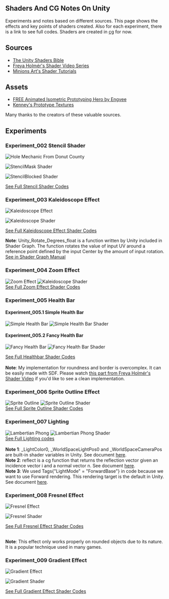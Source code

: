 ## Shaders And CG Notes On Unity
Experiments and notes based on different sources. This page shows the effects and key points of shaders created. Also for each experiment, there is a link to see full codes. Shaders are created in [cg](https://developer.download.nvidia.com/cg/Cg_language.html) for now.

## Sources
- [The Unity Shaders Bible](https://www.jettelly.com/store/books/the-unity-shaders-bible/)
- [Freya Holmér's Shader Video Series](https://www.youtube.com/watch?v=kfM-yu0iQBk&list=PLImQaTpSAdsCnJon-Eir92SZMl7tPBS4Z)
- [Minions Art's Shader Tutorials](https://www.patreon.com/minionsart)

## Assets
- [FREE Animated Isometric Prototyping Hero by Engvee](https://engvee.itch.io/animated-isometric-prototyping-hero)
- [Kenney's Prototype Textures](https://www.kenney.nl/assets/prototype-textures)

Many thanks to the creators of these valuable sources.

## Experiments

### Experiment_002 Stencil Shader

![Hole Mechanic From Donut County](media/exp002_stencil/stencil_hole_donut_county.gif)

![StencilMask Shader](media/exp002_stencil/StencilMask.png)

![StencilBlocked Shader](media/exp002_stencil/StencilBlocked.png)

[See Full Stencil Shader Codes](Assets/Experiments/Experiment2_Stencil/Code/Shaders)

### Experiment_003 Kaleidoscope Effect

![Kaleidoscope Effect](media/exp003_kaleidoscope/kaleidoscope.gif)

![Kaleidoscope Shader](media/exp003_kaleidoscope/kaleidoscope_shader.png)

[See Full Kaleidoscope Effect Shader Codes](Assets/Experiments/Experiment3_Kaleidoscope/Code/Shaders/Kaleidoscope.shader)

**Note**: Unity_Rotate_Degrees_float is a function written by Unity included in Shader Graph. The function rotates the value of input UV around a reference point defined by the input Center by the amount of input rotation. [See in Shader Graph Manual](https://docs.unity3d.com/Packages/com.unity.shadergraph@7.1/manual/Rotate-Node.html)

### Experiment_004 Zoom Effect

![Zoom Effect](media/exp004_zoom/ZoomEffect.gif)
![Kaleidoscope Shader](media/exp004_zoom/ZoomEffectShader.png)
\
[See Full Zoom Effect Shader Codes](Assets/Experiments/Experiment4_Zoom/Code/Shaders/ZoomShader.shader)


### Experiment_005 Health Bar
#### Experiment_005.1 Simple Health Bar
![Simple Health Bar](media/exp005_healthbar/SimpleHealthBar.gif)
![Simple Health Bar Shader](media/exp005_healthbar/SimpleHealthBarCode.png)

#### Experiment_005.2 Fancy Health Bar
![Fancy Health Bar](media/exp005_healthbar/FancyHealthBar_.gif)
![Fancy Health Bar Shader](media/exp005_healthbar/FancyHealthBarCode.png)

[See Full Healthbar Shader Codes](Assets/Experiments/Experiment5_HealthBar/Code/Shaders)
\
\
**Note**: My implementation for roundness and border is overcomplex. It can be easily made with SDF. Please watch [this part from Freya Holmér's Shader Video](https://youtu.be/mL8U8tIiRRg?t=4737) if you'd like to see a clean implementation.

### Experiment_006 Sprite Outline Effect

![Sprite Outline](media/exp006_sprite_outline/SpriteOutline.gif)
![Sprite Outline Shader](media/exp006_sprite_outline/spriteOutlineShader.png)
\
[See Full Sprite Outline Shader Codes](Assets/Experiments/Experiment6_SpriteOutline/Code/Shaders/SpriteOutlineShader.shader)

### Experiment_007 Lighting 

![Lambertian Phong](media/exp007_lighting/lambertianPhongAll.gif)
![Lambertian Phong Shader](media/exp007_lighting/lambertianPhongShader.png)
\
[See Full Lighting codes](Assets/Experiments/Experiment7_Lighting/Code/Shaders)
\
\
**Note 1**: _LightColor0, _WorldSpaceLightPos0 and _WorldSpaceCameraPos are built-in shader variables in Unity. See document [here](https://docs.unity3d.com/Manual/SL-UnityShaderVariables.html).
\
**Note 2**: reflect is a cg function that returns the reflection vector given an incidence vector i and a normal vector n. See document [here](https://developer.download.nvidia.com/cg/reflect.html).
\
**Note 3**: We used Tags{"LightMode" = "ForwardBase"} in code because we want to use Forward rendering. This rendering target is the default in Unity. See document [here](https://docs.unity3d.com/560/Documentation/Manual/SL-PassTags.html).

### Experiment_008 Fresnel Effect

![Fresnel Effect](media/exp008_fresnel/fresnel.gif)

![Fresnel Shader](media/exp008_fresnel/fresnelCode.png)

[See Full Fresnel Effect Shader Codes](Assets/Experiments/Experiment8_Fresnel/Code/Shaders/Fresnel.shader)

\
**Note**: This effect only works properly on rounded objects due to its nature. It is a popular technique used in many games.

### Experiment_009 Gradient Effect

![Gradient Effect](https://github.com/etopuz/ShaderNotes/blob/main/media/exp009_gradient_vertex/gradientVertex.gif)

![Gradient Shader](https://github.com/etopuz/ShaderNotes/blob/main/media/exp009_gradient_vertex/vertexGradientCode.png)

[See Full Gradient Effect Shader Codes](https://github.com/etopuz/ShaderNotes/blob/main/Assets/Experiments/Experiment9_Gradient/Code/Shaders/VertexGradient.shader)






